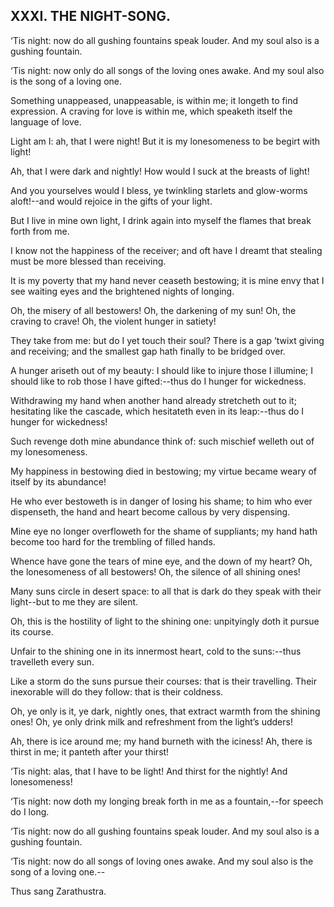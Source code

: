 ## XXXI. THE NIGHT-SONG.

‘Tis night: now do all gushing fountains speak louder. And my soul also
is a gushing fountain.

‘Tis night: now only do all songs of the loving ones awake. And my soul
also is the song of a loving one.

Something unappeased, unappeasable, is within me; it longeth to find
expression. A craving for love is within me, which speaketh itself the
language of love.

Light am I: ah, that I were night! But it is my lonesomeness to be
begirt with light!

Ah, that I were dark and nightly! How would I suck at the breasts of
light!

And you yourselves would I bless, ye twinkling starlets and glow-worms
aloft!--and would rejoice in the gifts of your light.

But I live in mine own light, I drink again into myself the flames that
break forth from me.

I know not the happiness of the receiver; and oft have I dreamt that
stealing must be more blessed than receiving.

It is my poverty that my hand never ceaseth bestowing; it is mine envy
that I see waiting eyes and the brightened nights of longing.

Oh, the misery of all bestowers! Oh, the darkening of my sun! Oh, the
craving to crave! Oh, the violent hunger in satiety!

They take from me: but do I yet touch their soul? There is a gap ‘twixt
giving and receiving; and the smallest gap hath finally to be bridged
over.

A hunger ariseth out of my beauty: I should like to injure those I
illumine; I should like to rob those I have gifted:--thus do I hunger
for wickedness.

Withdrawing my hand when another hand already stretcheth out to it;
hesitating like the cascade, which hesitateth even in its leap:--thus do
I hunger for wickedness!

Such revenge doth mine abundance think of: such mischief welleth out of
my lonesomeness.

My happiness in bestowing died in bestowing; my virtue became weary of
itself by its abundance!

He who ever bestoweth is in danger of losing his shame; to him who ever
dispenseth, the hand and heart become callous by very dispensing.

Mine eye no longer overfloweth for the shame of suppliants; my hand hath
become too hard for the trembling of filled hands.

Whence have gone the tears of mine eye, and the down of my heart? Oh,
the lonesomeness of all bestowers! Oh, the silence of all shining ones!

Many suns circle in desert space: to all that is dark do they speak with
their light--but to me they are silent.

Oh, this is the hostility of light to the shining one: unpityingly doth
it pursue its course.

Unfair to the shining one in its innermost heart, cold to the
suns:--thus travelleth every sun.

Like a storm do the suns pursue their courses: that is their travelling.
Their inexorable will do they follow: that is their coldness.

Oh, ye only is it, ye dark, nightly ones, that extract warmth from the
shining ones! Oh, ye only drink milk and refreshment from the light’s
udders!

Ah, there is ice around me; my hand burneth with the iciness! Ah, there
is thirst in me; it panteth after your thirst!

‘Tis night: alas, that I have to be light! And thirst for the nightly!
And lonesomeness!

‘Tis night: now doth my longing break forth in me as a fountain,--for
speech do I long.

‘Tis night: now do all gushing fountains speak louder. And my soul also
is a gushing fountain.

‘Tis night: now do all songs of loving ones awake. And my soul also is
the song of a loving one.--

Thus sang Zarathustra.




